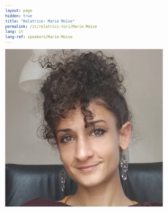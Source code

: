 ```yaml
---
layout: page
hidden: true
title: "Relatrice: Marie Moïse"
permalink: /it/relatrici-tori/Marie-Moise
lang: it
lang-ref: speakers/Marie-Moise
---
```


![Marie Moïse](/assets/speakers/Marie-Moise.jpg)